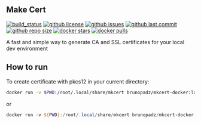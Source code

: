 ## Make Cert

[![build_status](https://github.com/aem-design/docker-mkcert/workflows/build/badge.svg)](https://github.com/aem-design/docker-mkcert/actions?query=workflow%3Abuild)
[![github license](https://img.shields.io/github/license/aem-design/docker-mkcert)](https://github.com/aem-design/docker-mkcert)
[![github issues](https://img.shields.io/github/issues/aem-design/docker-mkcert)](https://github.com/aem-design/docker-mkcert)
[![github last commit](https://img.shields.io/github/last-commit/aem-design/docker-mkcert)](https://github.com/aem-design/docker-mkcert)
[![github repo size](https://img.shields.io/github/repo-size/aem-design/docker-mkcert)](https://github.com/aem-design/docker-mkcert)
[![docker stars](https://img.shields.io/docker/stars/aemdesign/mkcert)](https://hub.docker.com/r/aemdesign/mkcert)
[![docker pulls](https://img.shields.io/docker/pulls/aemdesign/mkcert)](https://hub.docker.com/r/aemdesign/mkcert)

A fast and simple way to generate CA and SSL certificates for your local dev environment

## How to run

To create certificate with pkcs12 in your current directory:

```bash
docker run -v $PWD:/root/.local/share/mkcert brunopadz/mkcert-docker:latest /bin/sh -c "test ! -f mkcert.key && mkcert -install && mkcert -cert-file mkcert.pem -key-file mkcert.key localhost.dev && openssl pkcs12 -export -out mkcert.pfx -in mkcert.pem -inkey mkcert.key -certfile rootCA.pem -passout pass:123;"
```

or

```powershell
docker run -v ${PWD}:/root/.local/share/mkcert brunopadz/mkcert-docker:latest /bin/sh -c "test ! -f mkcert.key && mkcert -install && mkcert -cert-file mkcert.pem -key-file mkcert.key localhost.dev && openssl pkcs12 -export -out mkcert.pfx -in mkcert.pem -inkey mkcert.key -certfile rootCA.pem -passout pass:123;"
```
